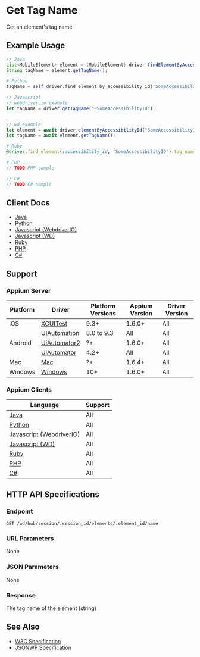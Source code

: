 # Get Tag Name

Get an element's tag name
## Example Usage

```java
// Java
List<MobileElement> element = (MobileElement) driver.findElementByAccessibilityId("SomeAccessibilityID");
String tagName = element.getTagName();

```
```python
# Python
tagName = self.driver.find_element_by_accessibility_id('SomeAccessibilityID').tag_name

```
```javascript
// Javascript
// webdriver.io example
let tagName = driver.getTagName("~SomeAccessibilityId");


// wd example
let element = await driver.elementByAccessibilityId("SomeAccessibilityID");
let tagName = await element.getTagName();

```
```ruby
# Ruby
@driver.find_element(:accessibility_id, 'SomeAccessibilityID').tag_name

```
```php
# PHP
// TODO PHP sample

```
```csharp
// C#
// TODO C# sample

```



## Client Docs

* [Java](https://seleniumhq.github.io/selenium/docs/api/java/org/openqa/selenium/WebElement.html#getTagName--)
* [Python](http://selenium-python.readthedocs.io/api.html#selenium.webdriver.remote.webelement.WebElement.tag_name)
* [Javascript (WebdriverIO)](http://webdriver.io/api/property/getTagName.html)
* [Javascript (WD)](https://github.com/admc/wd/blob/master/lib/commands.js#L1336)
* [Ruby](http://www.rubydoc.info/gems/selenium-webdriver/Selenium/WebDriver/Element#tag_name-instance_method)
* [PHP](https://github.com/appium/php-client/)
* [C#](https://github.com/appium/appium-dotnet-driver/)

## Support

### Appium Server

|Platform|Driver|Platform Versions|Appium Version|Driver Version|
|--------|----------------|------|--------------|--------------|
| iOS | [XCUITest](/docs/en/drivers/ios-xcuitest.md) | 9.3+ | 1.6.0+ | All |
|  | [UIAutomation](/docs/en/drivers/ios-uiautomation.md) | 8.0 to 9.3 | All | All |
| Android | [UiAutomator2](/docs/en/drivers/android-uiautomator2.md) | ?+ | 1.6.0+ | All |
|  | [UiAutomator](/docs/en/drivers/android-uiautomator.md) | 4.2+ | All | All |
| Mac | [Mac](/docs/en/drivers/mac.md) | ?+ | 1.6.4+ | All |
| Windows | [Windows](/docs/en/drivers/windows.md) | 10+ | 1.6.0+ | All |

### Appium Clients 

|Language|Support|
|--------|-------|
|[Java](https://github.com/appium/java-client/releases/latest)| All |
|[Python](https://github.com/appium/python-client/releases/latest)| All |
|[Javascript (WebdriverIO)](http://webdriver.io/index.html)| All |
|[Javascript (WD)](https://github.com/admc/wd/releases/latest)| All |
|[Ruby](https://github.com/appium/ruby_lib/releases/latest)| All |
|[PHP](https://github.com/appium/php-client/releases/latest)| All |
|[C#](https://github.com/appium/appium-dotnet-driver/releases/latest)| All |

## HTTP API Specifications

### Endpoint

`GET /wd/hub/session/:session_id/elements/:element_id/name`

### URL Parameters

None

### JSON Parameters

None

### Response

The tag name of the element (string)

## See Also

* [W3C Specification](https://www.w3.org/TR/webdriver/#dfn-get-element-tag-name)
* [JSONWP Specification](https://github.com/SeleniumHQ/selenium/wiki/JsonWireProtocol#sessionsessionidelementidname)
